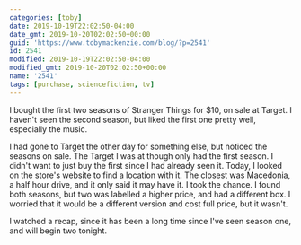 ```yaml
---
categories: [toby]
date: 2019-10-19T22:02:50-04:00
date_gmt: 2019-10-20T02:02:50+00:00
guid: 'https://www.tobymackenzie.com/blog/?p=2541'
id: 2541
modified: 2019-10-19T22:02:50-04:00
modified_gmt: 2019-10-20T02:02:50+00:00
name: '2541'
tags: [purchase, sciencefiction, tv]
---
```


I bought the first two seasons of Stranger Things for $10, on sale at Target.<!--more-->  I haven't seen the second season, but liked the first one pretty well, especially the music.

I had gone to Target the other day for something else, but noticed the seasons on sale.  The Target I was at though only had the first season.  I didn't want to just buy the first since I had already seen it.  Today, I looked on the store's website to find a location with it.  The closest was Macedonia, a half hour drive, and it only said it may have it.  I took the chance.  I found both seasons, but two was labelled a higher price, and had a different box.  I worried that it would be a different version and cost full price, but it wasn't.

I watched a recap, since it has been a long time since I've seen season one, and will begin two tonight.
